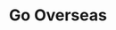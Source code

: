 ---
blog: https://gooverseas.com/blog/
facebook: https://facebook.com/GoOverseas
instagram: https://instagram.com/gooverseas
logohandle: gooverseas
pinterest: https://pinterest.com/gooverseas
sort: gooverseas
title: Go Overseas
twitter: https://x.com/GoOverseas
website: https://www.gooverseas.com/
---